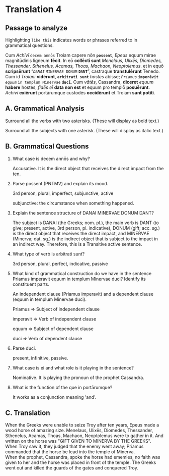 # Translation 4

## Passage to analyze

Highlighting `like this` indicates words or phrases referred to in grammatical questions.

Cum *Achīvī* `decem annōs` Troiam capere nōn **`possent`**, 
*Epeus* equum mirae magnitūdinis ligneum **fēcit**. 
In eō **collēctī sunt** *Menelaus, Ulixēs, Diomedes, Thessander, Sthenelus, Acamas, Thoas, Machaon, Neoptolemus*. 
et in equō **scripsērunt** “*`DANAI`* `MINERVAE DONUM` **`DANT`**”, 
castraque **transtulērunt** Tenedo. 
Cum id *Troianī* **vidērunt**, 
**`arbitratī sunt`** *hostēs* abisse; 
*`Priamus`* **`imperāvit`** *`equum`* `in templum Minervae` **`ducī`**. 
Cum *vātēs*, Cassandra, **diceret** *equum* **habere** hostes, 
*fidēs eī* **data non est** et equum pro templō **posuērunt**.
*Achīvī* **exiērunt** portārumque custodēs **occidērunt** et Troiam **sunt potitī**.

## A. Grammatical Analysis

Surround all the verbs with two asterisks. (These will display as bold text.)

Surround all the subjects with one asterisk. (These will display as italic text.)

## B. Grammatical Questions

1. What case is decem annōs and why?
   
   Accusative. It is the direct object that receives the direct impact from the ten.
   
2. Parse possent (PNTMV) and explain its mood.

   3rd person, plural, imperfect, subjunctive, active
   
   subjunctive: the circumstance when something happened.
   
3. Explain the sentence structure of DANAI MINERVAE DONUM DANT?

   The subject is DANAI (the Greeks; nom. pl.), the main verb is DANT (to give; present, active, 3rd  person, pl. indicative), DONUM (gift; acc. sg.) is the direct object that receives the direct impact, and MINERVAE (Minerva; dat. sg.) is the indirect object that is subject to the impact in an indirect way. Therefore, this is a Transitive active sentence.

4. What type of verb is arbitrati sunt?
   
   3rd person, plural, perfect, indicative, passive
   
5. What kind of grammatical construction do we have in the sentence Priamus imperavit equum in templum Minervae duci? 
Identify its constituent parts.
   
   An independent clause (Priamus imperavit) and a dependent clause (equum in templum Minervae duci).

   Priamus => Subject of independent clause
   
   imperavit => Verb of independent clause
   
   equum => Subject of dependent clause
   
   duci => Verb of dependent clause
   
6. Parse duci.

   present, infinitive, passive.
   
7. What case is ei and what role is it playing in the sentence?
   
   Nominative. It is playing the pronoun of the prophet Cassandra.
   
8. What is the function of the que in portārumque?

   It works as a conjunction meaning 'and'.
   
## C. Translation

When the Greeks were unable to seize Troy after ten years, Epeus made a wood horse of amazing size.
Menelaus, Ulixēs, Diomedes, Thessander, Sthenelus, Acamas, Thoas, Machaon, Neoptolemus were to gather in it.
And written on the horse was "GIFT GIVEN TO MINERVA BY THE GREEKS".
When Troy saw it, they judged that the enemy went away; Priamus commanded that the horse be lead into the temple of Minerva.  
When the prophet, Cassandra, spoke the horse had ememies, no faith was given to her and the horse was placed in front of the temple.
The Greeks went out and killed the guards of the gates and conquered Troy.
